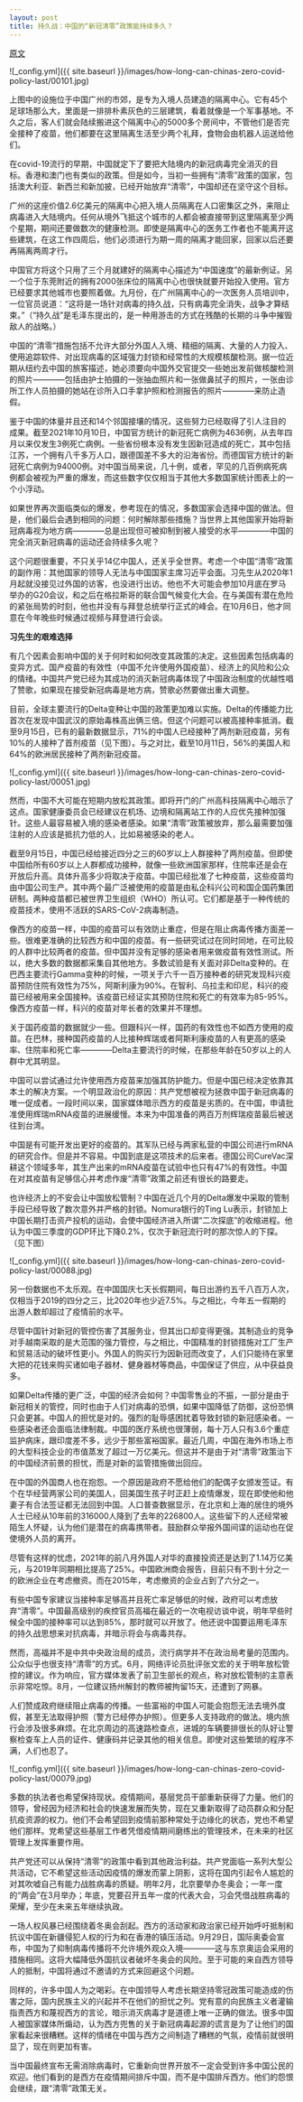 ```yaml
---
layout: post
title: 持久战：中国的“新冠清零”政策能持续多久？
---
```


[原文](https://www.economist.com/china/2021/10/16/how-long-can-chinas-zero-covid-policy-last)

![_config.yml]({{ site.baseurl }}/images/how-long-can-chinas-zero-covid-policy-last/00101.jpg)

上图中的设施位于中国广州的市郊，是专为入境人员建造的隔离中心。它有45个足球场那么大，里面是一排排朴素灰色的三层建筑，看着就像是一个军事基地。不久之后，客人们就会陆续搬进这个隔离中心的5000多个房间中，不管他们是否完全接种了疫苗，他们都要在这里隔离生活至少两个礼拜，食物会由机器人运送给他们。

在covid-19流行的早期，中国就定下了要把大陆境内的新冠病毒完全消灭的目标。香港和澳门也有类似的政策。但是如今，当初一些拥有“清零”政策的国家，包括澳大利亚、新西兰和新加披，已经开始放弃“清零”，中国却还在坚守这个目标。

广州的这座价值2.6亿美元的隔离中心把入境人员隔离在人口密集区之外，来阻止病毒进入大陆境内。任何从境外飞抵这个城市的人都会被直接带到这里隔离至少两个星期，期间还要做数次的健康检测。即使是隔离中心的医务工作者也不能离开这些建筑，在这工作四周后，他们必须进行为期一周的隔离才能回家，回家以后还要再隔离两周才行。

中国官方将这个只用了三个月就建好的隔离中心描述为“中国速度”的最新例证。另一个位于东莞附近的拥有2000张床位的隔离中心也很快就要开始投入使用。官方已经要求其他城市也要照着做。九月份，在广州隔离中心的一次医务人员培训中，一位官员说道：“这将是一场针对病毒的持久战，只有病毒完全消失，战争才算结束。”（“持久战”是毛泽东提出的，是一种用游击的方式在残酷的长期的斗争中摧毁敌人的战略。）

中国的“清零”措施包括不允许大部分外国人入境、精细的隔离、大量的人力投入、使用追踪软件、对出现病毒的区域强力封锁和经常性的大规模核酸检测。据一位近期从纽约去中国的旅客描述，她必须要向中国外交官提交一些她出发前做核酸检测的照片————包括由护士拍摄的一张抽血照片和一张做鼻拭子的照片，一张由诊所工作人员拍摄的她站在诊所入口手拿护照和检测报告的照片————来防止造假。

鉴于中国的体量并且还和14个邻国接壤的情况，这些努力已经取得了引人注目的成果。截至2021年10月10日，中国官方统计的新冠死亡病例为4636例，从去年四月以来仅发生3例死亡病例。一些省份根本没有发生因新冠造成的死亡，其中包括江苏，一个拥有八千多万人口，跟德国差不多大的沿海省份。而德国官方统计的新冠死亡病例为94000例。对中国当局来说，几十例，或者，罕见的几百例病死病例都会被视为严重的爆发，而这些数字仅仅相当于其他大多数国家统计图表上的一个小浮动。

如果世界再次面临类似的爆发，参考现在的情况，多数国家会选择中国的做法。但是，他们最后会遇到相同的问题：何时解除那些措施？当世界上其他国家开始将新冠病毒视为地方病————总是出现但可被抑制到被人接受的水平————中国的完全消灭新冠病毒的运动还会持续多久呢？

这个问题很重要，不只关乎14亿中国人，还关乎全世界。考虑一个中国“清零”政策的副作用：其他国家的领导人无法与中国国家主席习近平会面。习先生从2020年1月起就没接见过外国的访客，也没进行出访。他也不大可能会参加10月底在罗马举办的G20会议，和之后在格拉斯哥的联合国气候变化大会。在与美国有潜在危险的紧张局势的时刻，他也并没有与拜登总统举行正式的峰会。在10月6日，他才同意在今年晚些时候通过视频与拜登进行会谈。

**习先生的艰难选择**
 
有几个因素会影响中国的关于何时和如何改变其政策的决定。这些因素包括病毒的变异方式、国产疫苗的有效性（中国不允许使用外国疫苗）、经济上的风险和公众的情绪。中国共产党已经为其成功的消灭新冠病毒体现了中国政治制度的优越性唱了赞歌，如果现在接受新冠病毒是地方病，赞歌必然要做出重大调整。

目前，全球主要流行的Delta变种让中国的政策更加难以实施。Delta的传播能力比首次在发现中国武汉的原始毒株高出俩三倍。但这个问题可以被高接种率抵消。截至9月15日，已有的最新数据显示，71%的中国人已经接种了两剂新冠疫苗，另有10%的人接种了首剂疫苗（见下图）。与之对比，截至10月11日，56%的美国人和64%的欧洲居民接种了两剂新冠疫苗。

![_config.yml]({{ site.baseurl }}/images/how-long-can-chinas-zero-covid-policy-last/00051.jpg)

然而，中国不大可能在短期内放松其政策。即将开门的广州高科技隔离中心暗示了这点。国家健康委员会已经建议在机场、边境和隔离站工作的人应优先接种加强针。这些人最容易被入境的感染者感染。如果“清零”政策被放弃，那么最需要加强注射的人应该是抵抗力低的人，比如易被感染的老人。

截至9月15日，中国已经给接近四分之三的60岁以上人群接种了两剂疫苗。但即使中国给所有60岁以上人群都成功接种，就像一些欧洲国家那样，住院率还是会在开放后升高。具体升高多少将取决于疫苗。中国已经批准了七种疫苗，这些疫苗均由中国公司生产。其中两个最广泛被使用的疫苗是由私企科兴公司和国企国药集团研制。两种疫苗都已被世界卫生组织（WHO）所认可。它们都是基于一种传统的疫苗技术，使用不活跃的SARS-CoV-2病毒制造。

像西方的疫苗一样，中国的疫苗可以有效防止重症，但是在阻止病毒传播方面差一些。很难更准确的比较西方和中国的疫苗。有一些研究试过在同时同地，在可比较的人群中比较两者的疫苗。但中国并没有足够的感染者用来做疫苗有效性测试。所以，绝大多数的数据都采集自其他地方。多数试验是有关面对非Delta变种的。在巴西主要流行Gamma变种的时候，一项关于六千一百万接种者的研究发现科兴疫苗预防住院有效性为75%，阿斯利康为90%。在智利、乌拉圭和印尼，科兴的疫苗已经被用来全国接种。该疫苗已经证实其预防住院和死亡的有效率为85-95%。像西方疫苗一样，科兴的疫苗对年长者的效果并不理想。

关于国药疫苗的数据就少一些。但跟科兴一样，国药的有效性也不如西方使用的疫苗。在巴林，接种国药疫苗的人比接种辉瑞或者阿斯利康疫苗的人有更高的感染率、住院率和死亡率————Delta主要流行的时候，在那些年龄在50岁以上的人群中尤其明显。

中国可以尝试通过允许使用西方疫苗来加强其防护能力。但是中国已经决定依靠其本土的解决方案。一个明显政治化的原因：共产党想被视为拯救中国于新冠病毒的唯一促成者。一段时间以来，国家媒体暗示西方的疫苗是劣质的。在中国，申请批准使用辉瑞mRNA疫苗的进展缓慢。本来为中国准备的两百万剂辉瑞疫苗最后被送往到台湾。

中国是有可能开发出更好的疫苗的。其军队已经与两家私营的中国公司进行mRNA的研究合作。但是并不容易。中国到底是这项技术的后来者。德国公司CureVac深耕这个领域多年，其生产出来的mRNA疫苗在试验中也只有47%的有效性。中国在对其疫苗有足够信心并考虑作废“清零”政策之前还有很长的路要走。

也许经济上的不安会让中国放松管制？中国在近几个月的Delta爆发中采取的管制手段已经导致了数次意外并严格的封锁。Nomura银行的Ting Lu表示，封锁加上中国长期打击资产投机的运动，会使中国经济进入所谓“二次探底”的收缩进程。他认为中国三季度的GDP环比下降0.2%，仅次于新冠流行时的那次惊人的下探。（见下图）

![_config.yml]({{ site.baseurl }}/images/how-long-can-chinas-zero-covid-policy-last/00088.jpg)

另一份数据也不太乐观。在中国国庆七天长假期间，每日出游约五千八百万人次，仅相当于2019的四分之三，比2020年也少近7.5%。与之相比，今年五一假期的出游人数却超过了疫情前的水平。

尽管中国针对新冠的管控伤害了其服务业，但其出口却变得更强。其制造业的竞争对手越南采取的是大范围的强力管控，与之相比，中国精准的封锁措施对工厂生产和贸易活动的破坏性更小。外国人的购买行为因新冠而改变了，人们只能待在家里大把的花钱来购买诸如电子器材、健身器材等商品，中国保证了供应，从中获益良多。

如果Delta传播的更广泛，中国的经济会如何？中国零售业的不振，一部分是由于新冠相关的管控，同时也由于人们对病毒的恐惧，如果中国降低了防御，这份恐惧只会更甚。中国人的担忧是对的。强烈的耻辱感困扰着导致封锁的新冠感染者。一些感染者还会面临法律制裁。中国的医疗系统也很薄弱，每十万人只有3.6个重症监护病床，跟印度差不多，远少于那些富裕国家。最近几周，中国在海外市场上市的大型科技企业的市值蒸发了超过一万亿美元。但这并不是由于对“清零”政策治下的中国经济前景的担忧，而是对新的监管措施做出回应。

在中国的外国商人也在抱怨。一个原因是政府不愿给他们的配偶子女颁发签证。有个在华经营两家公司的美国人，回美国生孩子时正赶上疫情爆发，现在即使他和他妻子有合法签证都无法回到中国。人口普查数据显示，在北京和上海的居住的境外人士已经从10年前的316000人降到了去年的226800人。这些留下的人还经常被陌生人怀疑，认为他们是潜在的病毒携带者。鼓励群众举报外国间谍的运动也在促使境外人员的离开。

尽管有这样的忧虑，2021年的前八月外国人对华的直接投资还是达到了1.14万亿美元，与2019年同期相比提高了25%。中国欧洲商会报告，目前只有不到十分之一的欧洲企业在考虑撤资。而在2015年，考虑撤资的企业占到了六分之一。

有些中国专家建议当接种率足够高并且死亡率足够低的时候，政府可以考虑放弃“清零”。中国最高级别的疾控官员高福在最近的一次电视访谈中说，明年早些时候全中国的接种率可以达到85%，那时就可以开放了。他还说中国要运用毛泽东的持久战思想来对抗病毒，并暗示将会与病毒共存。

然而，高福并不是中共中央政治局的成员，流行病学并不在政治局考量的范围内。公众似乎也很支持“清零”的方式。6月，网络评论员批评张文宏的关于明年放松管控的建议。作为响应，官方媒体发表了前卫生部长的观点，称对放松管制的主意表示非常吃惊。8月，一位建议扬州解封的教师被拘留15天，还遭到了网暴。

人们赞成政府继续阻止病毒的传播。一些富裕的中国人可能会抱怨无法去境外度假，甚至无法取得护照（警方已经停办护照）。但更多人支持政府的做法。境内旅行会涉及很多麻烦。在北京周边的高速路检查点，进城的车辆要排很长的队好让警察检查车上人员的证件、健康码并记录其他的相关信息。即使对这些繁琐的程序不满，人们也忍了。

![_config.yml]({{ site.baseurl }}/images/how-long-can-chinas-zero-covid-policy-last/00079.jpg)

多数的执法者也希望保持现状。疫情期间，基层党员干部重新获得了力量。他们的领导，曾经因为经济和社会的快速发展而失势，现在又重新取得了动员群众和分配抗疫资源的权力。他们不会希望回到疫情前那种常处于边缘化的状态，党也不希望他们那样。党希望这些基层工作者凭借疫情期间磨练出的管理技术，在未来的社区管理上发挥重要作用。

共产党还可以从保持“清零”的政策中看到其他政治利益。共产党面临一系列大型公共活动，它不希望这些活动因疫情的爆发而蒙上阴影，这将在国内引起令人尴尬的对其吹嘘自己有能力战胜病毒的质疑。明年2月，北京要举办冬奥会；一年一度的“两会”在3月举办；年底，党要召开五年一度的代表大会，习会凭借战胜病毒的荣耀，至少在未来五年继续执政。

一场人权风暴已经围绕着冬奥会刮起。西方的活动家和政治家已经开始呼吁抵制和抗议中国在新疆侵犯人权的行为和在香港的镇压活动。9月29日，国际奥委会宣布，中国为了抑制病毒传播将不允许境外观众入境————这与东京奥运会采用的措施相同。这将大幅降低外国抗议者破坏冬奥会的风险。至于可能的来自西方领导人的抵制，中国将通过不邀请的方式来回避这个问题。

同样的，许多中国人为之喝彩。在中国领导人考虑长期坚持零冠政策可能造成的伤害之际，国内民族主义的兴起并不在他们的担忧之列。党有意的向民族主义者灌输指责西方和蔑视西方的言论，暗示消灭病毒才是道德上唯一正确的做法。很多中国人被国家媒体所煽动，认为西方兜售的关于新冠病毒起源的谎言是为了让他们的国家看起来很糟糕。这样的情绪在中国与西方之间制造了糟糕的气氛，疫情前就很明显了，现在则更加有害。

当中国最终宣布无需消除病毒时，它重新向世界开放不一定会受到许多中国公民的欢迎。他们看到的是西方在疫情期间排斥中国，而不是中国排斥西方。他们的怨恨会继续，跟“清零”政策无关。